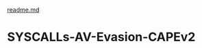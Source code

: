 [readme.md](https://github.com/kdRajKit/SYSCALLs-AV-Evasion-CAPEv2/files/10856062/readme.md)
# SYSCALLs-AV-Evasion-CAPEv2
